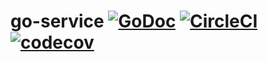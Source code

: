 # go-service [![GoDoc](https://godoc.org/github.com/mesg-foundation/go-service?status.svg)](https://godoc.org/github.com/mesg-foundation/go-service) [![CircleCI](https://img.shields.io/circleci/project/github/mesg-foundation/go-service.svg)](https://github.com/mesg-foundation/go-service) [![codecov](https://codecov.io/gh/mesg-foundation/go-service/branch/master/graph/badge.svg)](https://codecov.io/gh/mesg-foundation/go-service)